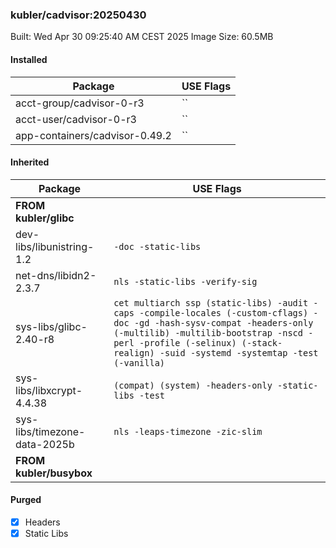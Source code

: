 ### kubler/cadvisor:20250430

Built: Wed Apr 30 09:25:40 AM CEST 2025
Image Size: 60.5MB

#### Installed
Package | USE Flags
--------|----------
acct-group/cadvisor-0-r3 | ``
acct-user/cadvisor-0-r3 | ``
app-containers/cadvisor-0.49.2 | ``
#### Inherited
Package | USE Flags
--------|----------
**FROM kubler/glibc** |
dev-libs/libunistring-1.2 | `-doc -static-libs`
net-dns/libidn2-2.3.7 | `nls -static-libs -verify-sig`
sys-libs/glibc-2.40-r8 | `cet multiarch ssp (static-libs) -audit -caps -compile-locales (-custom-cflags) -doc -gd -hash-sysv-compat -headers-only (-multilib) -multilib-bootstrap -nscd -perl -profile (-selinux) (-stack-realign) -suid -systemd -systemtap -test (-vanilla)`
sys-libs/libxcrypt-4.4.38 | `(compat) (system) -headers-only -static-libs -test`
sys-libs/timezone-data-2025b | `nls -leaps-timezone -zic-slim`
**FROM kubler/busybox** |
#### Purged
- [x] Headers
- [x] Static Libs
